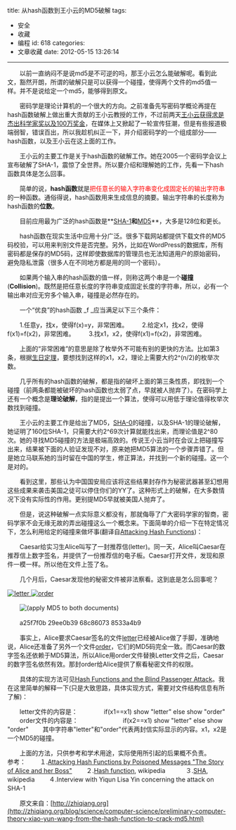 title: 从hash函数到王小云的MD5破解
tags:
  - 安全
  - 收藏
  - 编程
id: 618
categories:
  - 文章收藏
date: 2012-05-15 13:26:14
---

　　以前一直纳闷不是说md5是不可逆的吗，那王小云怎么能破解呢。看到此文，豁然开朗，所谓的破解只是可以获得一个碰撞，使得两个文件的md5值一样。并不是说给定一个md5，能够得到原文。

　　密码学是理论计算机的一个很大的方向。之前准备先写密码学概论再提在hash函数破解上做出重大贡献的王小云教授的工作，不过前两天[王小云获得求是杰出科学家奖以及100万奖金](http://www.cast.org.cn/n435777/n435799/n928596/n930124/35475.html)，在媒体上又掀起了一轮宣传狂潮，但是有些报道极端弱智，错误百出，所以我趁机纠正一下，并介绍密码学的一个组成部分——hash函数，以及王小云在这上面的工作。

　　王小云的主要工作是关于hash函数的破解工作。她在2005一个密码学会议上宣布破解了SHA-1，震惊了全世界。所以要介绍和理解她的工作，先看一下hash函数具体是怎么回事。

　　简单的说，**hash函数**就是<span style="color: #ff0000;">把任意长的输入字符串变化成固定长的输出字符串</span>的一种函数。通俗得说，hash函数用来生成信息的摘要。输出字符串的长度称为hash函数的**位数**。

　　目前应用最为广泛的hash函数是**[SHA-1](http://en.wikipedia.org/wiki/SHA_hash_functions)**和**[MD5](http://en.wikipedia.org/wiki/Md5)**，大多是128位和更长。

　　hash函数在现实生活中应用十分广泛。很多下载网站都提供下载文件的MD5码校验，可以用来判别文件是否完整。另外，比如在WordPress的数据库，所有密码都是保存的MD5码，这样即使数据库的管理员也无法知道用户的原始密码，避免隐私泄露（很多人在不同地方都是用的同一个密码）。

　　如果两个输入串的hash函数的值一样，则称这两个串是一个**碰撞**(**Collision**)。既然是把任意长度的字符串变成固定长度的字符串，所以，必有一个输出串对应无穷多个输入串，碰撞是必然存在的。

　　一个“优良”的hash函数 _f _应当满足以下三个条件：　

　　1.任意y，找x，使得f(x)=y，非常困难。</li>
　　2.给定x1，找x2，使得f(x1)=f(x2)，非常困难。</li>
　　3.找x1，x2，使得f(x1)=f(x2)，非常困难。</li>

　　上面的“非常困难”的意思是除了枚举外不可能有别的更快的方法。比如第3条，根据[生日定理](http://en.wikipedia.org/wiki/Birthday_paradox)，要想找到这样的x1，x2，理论上需要大约2^(n/2)的枚举次数。

　　几乎所有的hash函数的破解，都是指的破坏上面的第三条性质，即找到一个碰撞（前两条都能被破坏的hash函数也太弱了点，早就被人抛弃了）。在密码学上还有一个概念是**理论破解**，指的是提出一个算法，使得可以用低于理论值得枚举次数找到碰撞。

　　王小云的主要工作是给出了MD5，[SHA-0](http://en.wikipedia.org/wiki/SHA_hash_functions)的碰撞，以及SHA-1的理论破解，她证明了160位SHA-1，只需要大约2^69次计算就能找出来，而理论值是2^80次。她的寻找MD5碰撞的方法是极端高效的。传说王小云当时在会议上把碰撞写出来，结果被下面的人验证发现不对，原来她把MD5算法的一个步骤弄错了。但是她立马联系她的当时留在中国的学生，修正算法，并找到一个新的碰撞。这一个是对的。

　　看到这里，那些认为中国国安局应该将这些结果封存作为秘密武器甚至幻想用这些成果来袭击美国之徒可以停住你们的YY了。这种形式上的破解，在大多数情况下没有实际性的作用。更别提MD5早就被美国人抛弃了。

　　但是，说这种破解一点实际意义都没有，那就侮辱了广大密码学家的智商，密码学家不会无缘无故的弄出碰撞这么一个概念来。下面简单的介绍一下在特定情况下，怎么利用给定的碰撞来做坏事(翻译自[Attacking Hash Functions](http://th.informatik.uni-mannheim.de/people/lucks/HashCollisions/))：

　　Caesar给实习生Alice叫写了一封推荐信(letter)。同一天，Alice叫Caesar在推荐信上数字签名，并提供了一份推荐信的电子板。Caesar打开文件，发现和原件一模一样。所以他在文件上签了名。

　　几个月后，Caesar发现他的秘密文件被非法察看。这到底是怎么回事呢？

[![letter](/images/867e9ee66a7ab1aed4342dcb1a98489a6ab17134.png) ](http://www.cits.rub.de/imperia/md/content/magnus/letter_of_rec.ps)[![order](/images/1a84f3c37a7c98c13605362aa25991c19b6d2d7b.png)](http://www.cits.rub.de/imperia/md/content/magnus/order.ps)

　　![(apply MD5 to both documents)](/images/bf67e539f3da6867fc8a9070b940b83ff6daed5d.png)

　　a25f7f0b 29ee0b39 68c86073 8533a4b9

　　事实上，Alice要求Caesar签名的文件[letter](http://www.cits.rub.de/imperia/md/content/magnus/letter_of_rec.ps)已经被Alice做了手脚，准确地说，Alice还准备了另外一个文件[order](http://www.cits.rub.de/imperia/md/content/magnus/order.ps)，它们的MD5码完全一致。而Caesar的数字签名还依赖于MD5算法，所以Alice用order文件替换Letter文件之后，Caesar的数字签名依然有效。那封order给Alice提供了察看秘密文件的权限。

　　具体的实现方法可见[Hash Functions and the Blind Passenger Attack](http://www.cits.rub.de/imperia/md/content/magnus/rump_ec05.pdf)。我在这里简单的解释一下(只是大致思路，具体实现方式，需要对文件结构信息有所了解)：

　　letter文件的内容是：
　　　　if(x1==x1) show "letter" else show "order"
　　order文件的内容是：　　　
　　　　if(x2==x1) show "letter" else show "order"
　　其中字符串"letter"和"order"代表两封信实际显示的内容。x1，x2是一个MD5的碰撞。

　　上面的方法，只供参考和学术用途，实际使用所引起的后果概不负责。　　
　　参考：
　　１.[Attacking Hash Functions by Poisoned Messages "The Story of Alice and her Boss"](http://th.informatik.uni-mannheim.de/people/lucks/HashCollisions/)
　　２.[Hash function](http://en.wikipedia.org/wiki/Hash_function), wikipedia　
　　３.[SHA](http://en.wikipedia.org/wiki/SHA_hash_functions), wikipedia
　　４.Interview with Yiqun Lisa Yin concerning the attack on SHA-1　

　　原文来自：[http://zhiqiang.org](http://zhiqiang.org/blog/science/computer-science/preliminary-computer-theory-xiao-yun-wang-from-the-hash-function-to-crack-md5.html)